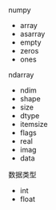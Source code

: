 

numpy

- array
- asarray
- empty
- zeros
- ones

ndarray

- ndim
- shape
- size
- dtype
- itemsize
- flags
- real
- imag
- data

数据类型

- int
- float
